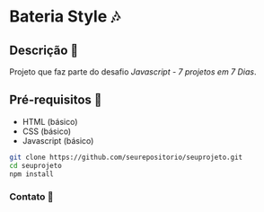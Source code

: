# Bateria Style 🎶

## Descrição 📝
Projeto que faz parte do desafio _*Javascript - 7 projetos em 7 Dias*_.

## Pré-requisitos 🧾
- HTML (básico)
- CSS (básico)
- Javascript (básico)

```bash
git clone https://github.com/seurepositorio/seuprojeto.git
cd seuprojeto
npm install
``` 

### Contato 📨
